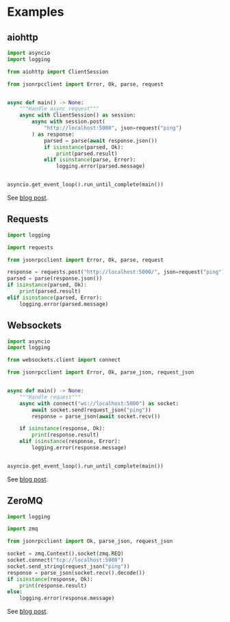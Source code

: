 # Examples

## aiohttp

```python
import asyncio
import logging

from aiohttp import ClientSession

from jsonrpcclient import Error, Ok, parse, request


async def main() -> None:
    """Handle async request"""
    async with ClientSession() as session:
        async with session.post(
            "http://localhost:5000", json=request("ping")
        ) as response:
            parsed = parse(await response.json())
            if isinstance(parsed, Ok):
                print(parsed.result)
            elif isinstance(parse, Error):
                logging.error(parsed.message)


asyncio.get_event_loop().run_until_complete(main())
```

See [blog post](https://explodinglabs.github.io/jsonrpc/aiohttp).

## Requests

```python
import logging

import requests

from jsonrpcclient import Error, Ok, parse, request

response = requests.post("http://localhost:5000/", json=request("ping"), timeout=10)
parsed = parse(response.json())
if isinstance(parsed, Ok):
    print(parsed.result)
elif isinstance(parsed, Error):
    logging.error(parsed.message)
```

## Websockets

```python
import asyncio
import logging

from websockets.client import connect

from jsonrpcclient import Error, Ok, parse_json, request_json


async def main() -> None:
    """Handle request"""
    async with connect("ws://localhost:5000") as socket:
        await socket.send(request_json("ping"))
        response = parse_json(await socket.recv())

    if isinstance(response, Ok):
        print(response.result)
    elif isinstance(response, Error):
        logging.error(response.message)


asyncio.get_event_loop().run_until_complete(main())
```

See [blog post](https://explodinglabs.github.io/jsonrpc/websockets).

## ZeroMQ

```python
import logging

import zmq

from jsonrpcclient import Ok, parse_json, request_json

socket = zmq.Context().socket(zmq.REQ)
socket.connect("tcp://localhost:5000")
socket.send_string(request_json("ping"))
response = parse_json(socket.recv().decode())
if isinstance(response, Ok):
    print(response.result)
else:
    logging.error(response.message)
```

See [blog post](https://explodinglabs.github.io/jsonrpc/zeromq).
